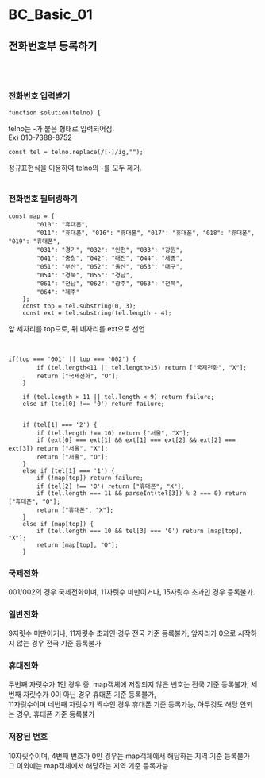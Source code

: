 # BC_Basic_01
## 전화번호부 등록하기

<br/>
<br/>

### 전화번호 입력받기

```
function solution(telno) {
```
telno는 -가 붙은 형태로 입력되어짐.
<br/>
Ex) 010-7388-8752
```
const tel = telno.replace(/[-]/ig,"");
```
정규표현식을 이용하여 telno의 -를 모두 제거.
<br/>
<br/>

### 전화번호 필터링하기
```
const map = {
        "010": "휴대폰",
        "011": "휴대폰", "016": "휴대폰", "017": "휴대폰", "018": "휴대폰", "019": "휴대폰",
        "031": "경기", "032": "인천", "033": "강원",
        "041": "충청", "042": "대전", "044": "세종",
        "051": "부산", "052": "울산", "053": "대구",
        "054": "경북", "055": "경남",
        "061": "전남", "062": "광주", "063": "전북",
        "064": "제주"
    };
    const top = tel.substring(0, 3);
    const ext = tel.substring(tel.length - 4);
```
앞 세자리를 top으로, 뒤 네자리를 ext으로 선언

<br/>

```
if(top === '001' || top === '002') {
        if (tel.length<11 || tel.length>15) return ["국제전화", "X"];
        return ["국제전화", "O"];
    }

    if (tel.length > 11 || tel.length < 9) return failure;
    else if (tel[0] !== '0') return failure;


    if (tel[1] === '2') {
        if (tel.length !== 10) return ["서울", "X"];
        if (ext[0] === ext[1] && ext[1] === ext[2] && ext[2] === ext[3]) return ["서울", "X"];
        return ["서울", "O"];
    }
    else if (tel[1] === '1') {
        if (!map[top]) return failure;
        if (tel[2] !== '0') return ["휴대폰", "X"];
        if (tel.length === 11 && parseInt(tel[3]) % 2 === 0) return ["휴대폰", "O"];
        return ["휴대폰", "X"];
    }
    else if (map[top]) {
        if (tel.length === 10 && tel[3] === '0') return [map[top], "X"];
        return [map[top], "O"];
    }
```
### 국제전화
001/002의 경우 국제전화이며, 11자릿수 미만이거나, 15자릿수 초과인 경우 등록불가.
<br/>
### 일반전화
9자릿수 미만이거나, 11자릿수 초과인 경우 전국 기준 등록불가, 앞자리가 0으로 시작하지 않는 경우 전국 기준 등록불가
<br/>
### 휴대전화
두번째 자릿수가 1인 경우 중, map객체에 저장되지 않은 번호는 전국 기준 등록불가, 세번째 자릿수가 0이 아닌 경우 휴대폰 기준 등록불가,
<br/>
11자릿수이며 네번째 자릿수가 짝수인 경우 휴대폰 기준 등록가능, 아무것도 해당 안되는 경우, 휴대폰 기준 등록불가
<br/>
### 저장된 번호
10자릿수이며, 4번째 번호가 0인 경우는 map객체에서 해당하는 지역 기준 등록불가
<br/>
그 이외에는 map객체에서 해당하는 지역 기준 등록가능
